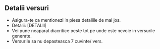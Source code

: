 ## Detalii versuri
- Asigura-te ca mentionezi in piesa detaliile de mai jos.
- Detalii: [DETALII]
- Vei pune neaparat diacritice peste tot pe unde este nevoie in versurile generate.
- ⁠Versurile sa nu depasteasca 7 cuvinte/ vers.